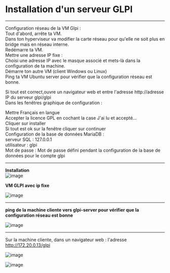 # Installation d'un serveur GLPI

________

Configuration réseau de la VM Glpi :   
Tout d'abord, arrête ta VM.   
Dans ton hyperviseur va modifier la carte réseau pour qu'elle ne soit plus en bridge mais en réseau interne.   
Redémarre ta VM.  
Mettre une adresse IP fixe :  
Choisi une adresse IP avec le masque associé et mets-là dans la configuration de ta machine.  
Démarre ton autre VM (client Windows ou Linux)  
Ping ta VM Ubuntu server pour vérifier que la configuration réseau est bonne.  

Si tout est correct,ouvre un navigateur web et entre l'adresse http://adresse IP du serveur glpi/glpi  
Dans les fenêtres graphique de configuration :  

Mettre Français en langue  
Accepter la licence GPL en cochant la case J'ai lu et accepté...  
Cliquer sur installer  
Si tout est ok sur la fenêtre cliquer sur continuer  
Configuration de la base de données MariaDB :  
serveur SQL : 127.0.0.1  
utilisateur : glpi  
Mot de passe : Mot de passe défini pendant la configuration de la base de données pour le compte glpi  
__________

**Installation**  
![image](https://github.com/techerbeatrice/installation_serveur_glpi/assets/138071140/ace1b2fa-198e-4234-8636-9f60119138f1)


**VM GLPI avec ip fixe**  

![image](https://github.com/techerbeatrice/installation_serveur_glpi/assets/138071140/473f12ff-1e76-484b-94d1-ff5bfbbc6ec1)

_______

**ping de la machine cliente vers glpi-server pour vérifier que la configuration réseau est bonne**

![image](https://github.com/techerbeatrice/installation_serveur_glpi/assets/138071140/24d01893-6ed0-4739-ac43-69e917d87fee)

_________

Sur la machine cliente, dans un navigateur web : l'adresse http://172.20.0.13/glpi   

![image](https://github.com/techerbeatrice/installation_serveur_glpi/assets/138071140/8b368930-9027-4920-8cf3-52321cfc6e39)


![image](https://github.com/techerbeatrice/installation_serveur_glpi/assets/138071140/2cb43f24-caa1-48af-9e36-e6b497eaba26)



















